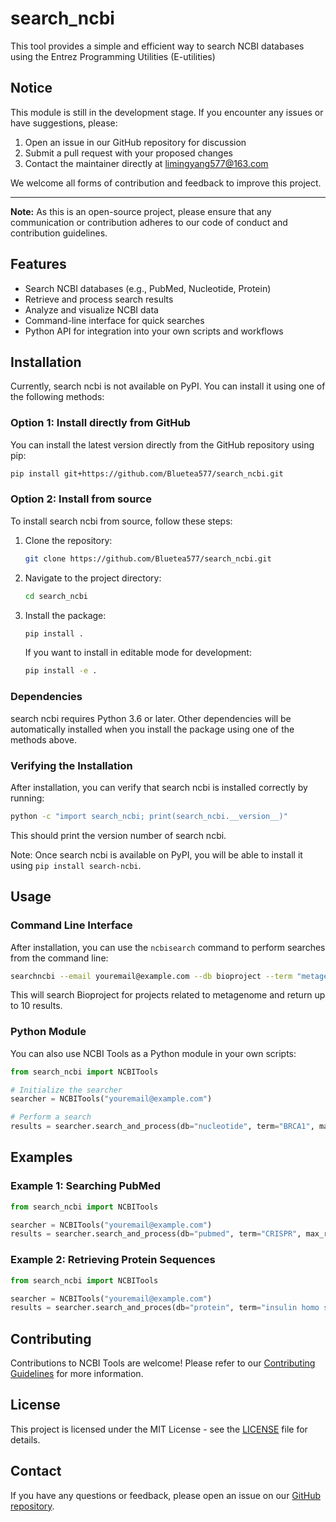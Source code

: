 # search_ncbi
This tool provides a simple and efficient way to search NCBI databases using the Entrez Programming Utilities (E-utilities)


## Notice

This module is still in the development stage. If you encounter any issues or have suggestions, please:

1. Open an issue in our GitHub repository for discussion
2. Submit a pull request with your proposed changes
3. Contact the maintainer directly at limingyang577@163.com

We welcome all forms of contribution and feedback to improve this project.

---

**Note:** As this is an open-source project, please ensure that any communication or contribution adheres to our code of conduct and contribution guidelines.


## Features

- Search NCBI databases (e.g., PubMed, Nucleotide, Protein)
- Retrieve and process search results
- Analyze and visualize NCBI data
- Command-line interface for quick searches
- Python API for integration into your own scripts and workflows

## Installation

Currently, search ncbi is not available on PyPI. You can install it using one of the following methods:

### Option 1: Install directly from GitHub

You can install the latest version directly from the GitHub repository using pip:

```bash
pip install git+https://github.com/Bluetea577/search_ncbi.git
```

### Option 2: Install from source

To install search ncbi from source, follow these steps:

1. Clone the repository:
   ```bash
   git clone https://github.com/Bluetea577/search_ncbi.git
   ```

2. Navigate to the project directory:
   ```bash
   cd search_ncbi
   ```

3. Install the package:
   ```bash
   pip install .
   ```

   If you want to install in editable mode for development:
   ```bash
   pip install -e .
   ```

### Dependencies

search ncbi requires Python 3.6 or later. Other dependencies will be automatically installed when you install the package using one of the methods above.

### Verifying the Installation

After installation, you can verify that search ncbi is installed correctly by running:

```bash
python -c "import search_ncbi; print(search_ncbi.__version__)"
```

This should print the version number of search ncbi.

Note: Once search ncbi is available on PyPI, you will be able to install it using `pip install search-ncbi`.

## Usage

### Command Line Interface

After installation, you can use the `ncbisearch` command to perform searches from the command line:

```bash
searchncbi --email youremail@example.com --db bioproject --term "metagenome" --max-results 10
```

This will search Bioproject for projects related to metagenome and return up to 10 results.

### Python Module

You can also use NCBI Tools as a Python module in your own scripts:

```python
from search_ncbi import NCBITools

# Initialize the searcher
searcher = NCBITools("youremail@example.com")

# Perform a search
results = searcher.search_and_process(db="nucleotide", term="BRCA1", max_results=5)
```

## Examples

### Example 1: Searching PubMed

```python
from search_ncbi import NCBITools

searcher = NCBITools("youremail@example.com")
results = searcher.search_and_process(db="pubmed", term="CRISPR", max_results=3)
```

### Example 2: Retrieving Protein Sequences

```python
from search_ncbi import NCBITools

searcher = NCBITools("youremail@example.com")
results = searcher.search_and_proces(db="protein", term="insulin homo sapiens", max_results=1)
```

## Contributing

Contributions to NCBI Tools are welcome! Please refer to our [Contributing Guidelines](CONTRIBUTING.md) for more information.

## License

This project is licensed under the MIT License - see the [LICENSE](LICENSE) file for details.

## Contact

If you have any questions or feedback, please open an issue on our [GitHub repository](https://github.com/Bluetea577/search_ncbi).
